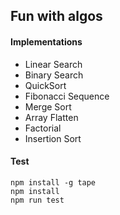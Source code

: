 
## Fun with algos

#### Implementations
- Linear Search
- Binary Search
- QuickSort
- Fibonacci Sequence
- Merge Sort
- Array Flatten
- Factorial
- Insertion Sort

#### Test

```
npm install -g tape
npm install
npm run test
```